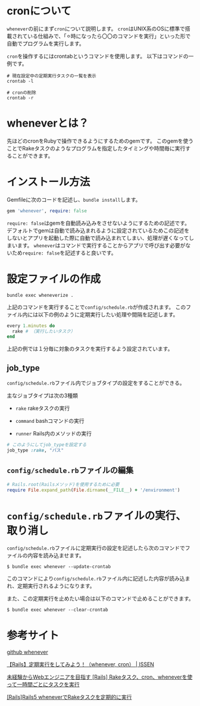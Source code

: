 # cronについて

`whenever`の前にまず`cron`について説明します。
`cron`はUNIX系のOSに標準で搭載されている仕組みで、「⚪︎時になったら〇〇のコマンドを実行」といった形で自動でプログラムを実行します。

`cron`を操作するにはcrontabというコマンドを使用します。
以下はコマンドの一例です。
```
# 現在設定中の定期実行タスクの一覧を表示
crontab -l

# cronの削除
crontab -r
```


# wheneverとは？

先ほどのcronをRubyで操作できるようにするためのgemです。
このgemを使うことでRakeタスクのようなプログラムを指定したタイミングや時間毎に実行することができます。


# インストール方法

Gemfileに次のコードを記述し、`bundle install`します。

```ruby
gem 'whenever', require: false
```

`require: false`はgemを自動読み込みをさせないようにするための記述です。
デフォルトでgemは自動で読み込まれるように設定されているためこの記述をしないとアプリを起動した際に自動で読み込まれてしまい、処理が遅くなってしまいます。
`whenever`はコマンドで実行することからアプリで呼び出す必要がないため`require: false`を記述すると良いです。


# 設定ファイルの作成

```
bundle exec wheneverize .
```

上記のコマンドを実行することで`config/schedule.rb`が作成されます。
このファイル内には以下の例のように定期実行したい処理や間隔を記述します。

```ruby
every 1.minutes do
  rake # （実行したいタスク）
end
```

上記の例では１分毎に対象のタスクを実行するよう設定されています。


## job_type

`config/schedule.rb`ファイル内でジョブタイプの設定をすることができる。

主なジョブタイプは次の3種類

- `rake`
  rakeタスクの実行

- `command`
  bashコマンドの実行
  
- `runner`
  Rails内のメソッドの実行


```ruby
# このようにしてjob_typeを設定する
job_type :rake, "パス"
```


## `config/schedule.rb`ファイルの編集

```ruby
# Rails.root(Railsメソッド)を使用するために必要
require File.expand_path(File.dirname(__FILE__) + '/environment')
```


# `config/schedule.rb`ファイルの実行、取り消し

`config/schedule.rb`ファイルに定期実行の設定を記述したら次のコマンドでファイルの内容を読み込ませます。

```
$ bundle exec whenever --update-crontab
```

このコマンドにより`config/schedule.rb`ファイル内に記述した内容が読み込まれ、定期実行されるようになります。

また、この定期実行を止めたい場合は以下のコマンドで止めることができます。

```
$ bundle exec whenever --clear-crontab
```




# 参考サイト

[github whenever](https://github.com/javan/whenever)

[【Rails】定期実行をしてみよう！（whenever, cron） | ISSEN](https://blog.to-ko-s.com/rails-periodic-execution/)

[未経験からWebエンジニアを目指す [Rails] Rakeタスク、cron、wheneverを使って一時間ごとにタスクを実行](https://osamudaira.com/358/)

[[Rails]Rails5 wheneverでRakeタスクを定期的に実行](https://zenn.dev/yusuke_docha/articles/2d2cfd1030f6ac)
